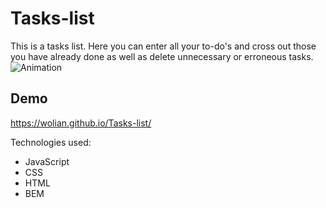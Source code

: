 # Tasks-list

This is a tasks list. Here you can enter all your to-do's and cross out those you have already done as well as delete unnecessary or erroneous tasks.
![Animation](https://user-images.githubusercontent.com/74657797/162981301-c9871c8a-3c80-4e1f-aa0e-c320dd9d47c7.gif)

## Demo
https://wolian.github.io/Tasks-list/

Technologies used:

- JavaScript
- CSS
- HTML
- BEM
